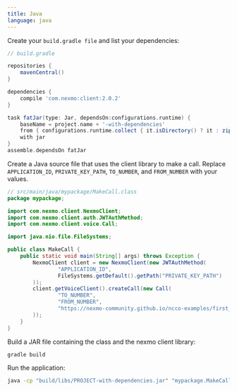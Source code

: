 ```yaml
---
title: Java
language: java
---
```


Create your `build.gradle file` and list your dependencies:

```gradle
// build.gradle

repositories {
    mavenCentral()
}

dependencies {
    compile 'com.nexmo:client:2.0.2'
}

task fatJar(type: Jar, dependsOn:configurations.runtime) {
    baseName = project.name + '-with-dependencies'
    from { configurations.runtime.collect { it.isDirectory() ? it : zipTree(it) } }
    with jar
}
assemble.dependsOn fatJar
```

Create a Java source file that uses the client library to make a call. Replace `APPLICATION_ID`, `PRIVATE_KEY_PATH`, `TO_NUMBER`, and `FROM_NUMBER` with your values.

```java
// src/main/java/mypackage/MakeCall.class
package mypackage;

import com.nexmo.client.NexmoClient;
import com.nexmo.client.auth.JWTAuthMethod;
import com.nexmo.client.voice.Call;

import java.nio.file.FileSystems;

public class MakeCall {
    public static void main(String[] args) throws Exception {
        NexmoClient client = new NexmoClient(new JWTAuthMethod(
                "APPLICATION_ID",
                FileSystems.getDefault().getPath("PRIVATE_KEY_PATH")
        ));
        client.getVoiceClient().createCall(new Call(
                "TO_NUMBER",
                "FROM_NUMBER",
                "https://nexmo-community.github.io/ncco-examples/first_call_talk.json"
        ));
    }
}
```

Build a JAR file containing the class and the nexmo client library:

```bash
gradle build
```

Run the application:

```bash
java -cp "build/libs/PROJECT-with-dependencies.jar" "mypackage.MakeCall"
```
